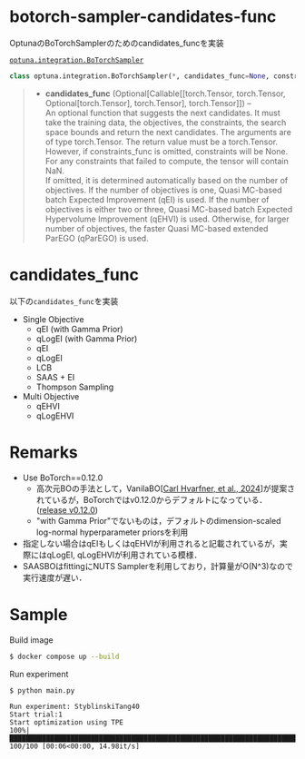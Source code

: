 # botorch-sampler-candidates-func
 OptunaのBoTorchSamplerのためのcandidates_funcを実装
 
 [`optuna.integration.BoTorchSampler`](https://optuna.readthedocs.io/en/v3.0.0/reference/generated/optuna.integration.BoTorchSampler.html)
 ```Python
 class optuna.integration.BoTorchSampler(*, candidates_func=None, constraints_func=None, n_startup_trials=10, independent_sampler=None, seed=None)
 ```
 > - **candidates_func** (Optional[Callable[[torch.Tensor, torch.Tensor, Optional[torch.Tensor], torch.Tensor], torch.Tensor]]) –  
An optional function that suggests the next candidates. It must take the training data, the objectives, the constraints, the search space bounds and return the next candidates. The arguments are of type torch.Tensor. The return value must be a torch.Tensor. However, if constraints_func is omitted, constraints will be None. For any constraints that failed to compute, the tensor will contain NaN.  
If omitted, it is determined automatically based on the number of objectives. If the number of objectives is one, Quasi MC-based batch Expected Improvement (qEI) is used. If the number of objectives is either two or three, Quasi MC-based batch Expected Hypervolume Improvement (qEHVI) is used. Otherwise, for larger number of objectives, the faster Quasi MC-based extended ParEGO (qParEGO) is used.


# candidates_func
以下の`candidates_func`を実装
- Single Objective
    - qEI (with Gamma Prior)
    - qLogEI (with Gamma Prior)
    - qEI
    - qLogEI
    - LCB
    - SAAS + EI
    - Thompson Sampling
- Multi Objective
    - qEHVI
    - qLogEHVI

# Remarks
- Use BoTorch==0.12.0
    - 高次元BOの手法として，VanilaBO[[Carl Hvarfner, et al., 2024](https://arxiv.org/abs/2402.02229)]が提案されているが，BoTorchではv0.12.0からデフォルトになっている．([release v0.12.0](https://github.com/pytorch/botorch/releases/tag/v0.12.0))
    - "with Gamma Prior"でないものは，デフォルトのdimension-scaled log-normal hyperparameter priorsを利用
- 指定しない場合はqEIもしくはqEHVIが利用されると記載されているが，実際にはqLogEI, qLogEHVIが利用されている模様．
- SAASBOはfittingにNUTS Samplerを利用しており，計算量がO(N^3)なので実行速度が遅い．

# Sample
Build image
```bash
$ docker compose up --build
```
Run experiment
```
$ python main.py 

Run experiment: StyblinskiTang40
Start trial:1
Start optimization using TPE
100%|████████████████████████████████████████████████████████████████████████████████████████████████████| 100/100 [00:06<00:00, 14.98it/s]
```

